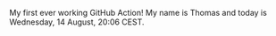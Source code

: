 My first ever working GitHub Action!
My name is Thomas and today is Wednesday, 14 August, 20:06 CEST. 
